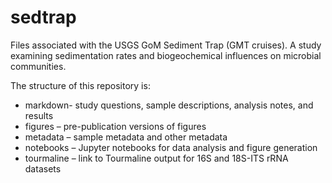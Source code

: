 # sedtrap
Files associated with the USGS GoM Sediment Trap (GMT cruises). A study examining sedimentation rates and biogeochemical influences on microbial communities.


The structure of this repository is:

* markdown- study questions, sample descriptions, analysis notes, and results
* figures – pre-publication versions of figures
* metadata – sample metadata and other metadata
* notebooks – Jupyter notebooks for data analysis and figure generation
* tourmaline – link to Tourmaline output for 16S and 18S-ITS rRNA datasets
